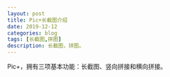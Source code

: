 ```yaml
---
layout: post
title: Pic+长截图介绍
date: 2019-12-12
categories: blog
tags: [长截图,拼图]
description: 长截图，拼图。
---
```


Pic+，拥有三项基本功能：长截图、竖向拼接和横向拼接。













